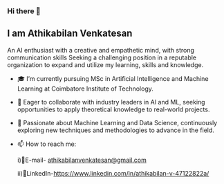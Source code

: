 ### Hi there 👋


## I am Athikabilan Venkatesan

An AI enthusiast with a creative and empathetic mind, with strong communication skills Seeking a challenging position in a reputable organization to expand and utilize my learning, skills and knowledge.

* 🎓 I’m currently pursuing MSc in Artificial Intelligence and Machine Learning at Coimbatore Institute of Technology.

* 🔭 Eager to collaborate with industry leaders in AI and ML, seeking opportunities to apply theoretical knowledge to real-world projects.

* 🌱 Passionate about Machine Learning and Data Science, continuously exploring new techniques and methodologies to advance in the field.

* 📫 How to reach me: 

  i)📧E-mail- athikabilanvenkatesan@gmail.com 

  ii)📘LinkedIn-https://www.linkedin.com/in/athikabilan-v-47122822a/

<!--
**Athikabilanvenkatesan/Athikabilanvenkatesan** is a ✨ _special_ ✨ repository because its `README.md` (this file) appears on your GitHub profile.

Here are some ideas to get you started:

- 🔭 I’m currently working on ...
- 🌱 I’m currently learning ...
- 👯 I’m looking to collaborate on ...
- 🤔 I’m looking for help with ...
- 💬 Ask me about ...
- 📫 How to reach me: ...
- 😄 Pronouns: ...
- ⚡ Fun fact: ...
-->


